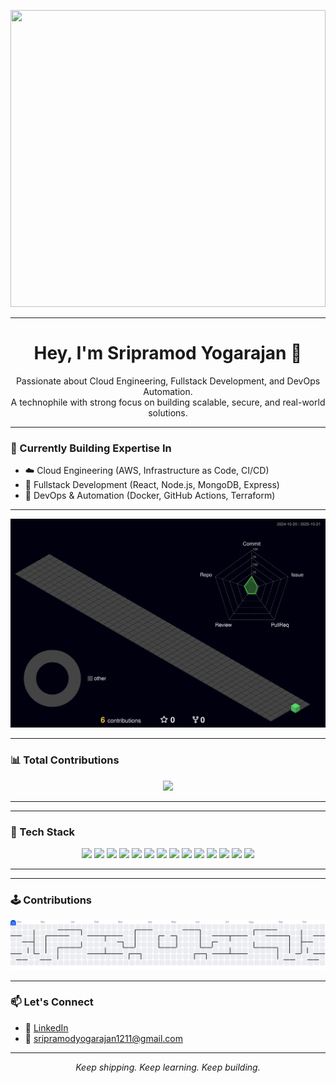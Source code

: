 <p align="center">
  <img src="https://user-images.githubusercontent.com/74038190/212750672-2f3f2b50-c84f-4ed8-a60a-849ae69ff9df.gif" width="100%" height="475"/>
</p>

---

<h1 align="center">Hey, I'm Sripramod Yogarajan 👋</h1>
<p align="center">
  Passionate about Cloud Engineering, Fullstack Development, and DevOps Automation. <br/>
  A technophile with strong focus on building scalable, secure, and real-world solutions.
</p>

---

### 🧠 Currently Building Expertise In
- ☁️ Cloud Engineering (AWS, Infrastructure as Code, CI/CD)
- 🧩 Fullstack Development (React, Node.js, MongoDB, Express)
- 🔄 DevOps & Automation (Docker, GitHub Actions, Terraform)

---

<p align="center">
  <img src="./profile-3d-contrib/profile-night-green.svg" />
</p>

---

### 📊 Total Contributions

<p align="center">
  <img src="https://github-readme-stats.vercel.app/api?username=Sripramod-Yogarajan&show_icons=true&hide=contribs,prs&theme=transparent&rank_icon=github"/>
</p>

---


---

### 🔧 Tech Stack
<p align="center">
  <img src="https://cdn.jsdelivr.net/gh/devicons/devicon@latest/icons/c/c-original.svg" width="50" />
  <img src="https://cdn.jsdelivr.net/gh/devicons/devicon@latest/icons/cplusplus/cplusplus-original.svg" width="50" />
  <img src="https://cdn.jsdelivr.net/gh/devicons/devicon@latest/icons/python/python-original.svg" width="50" />
  <img src="https://cdn.jsdelivr.net/gh/devicons/devicon@latest/icons/java/java-original.svg" width="50" />
  <img src="https://cdn.jsdelivr.net/gh/devicons/devicon@latest/icons/javascript/javascript-original.svg" width="50" />
  <img src="https://cdn.jsdelivr.net/gh/devicons/devicon@latest/icons/html5/html5-original.svg" width="50" />
  <img src="https://cdn.jsdelivr.net/gh/devicons/devicon@latest/icons/css3/css3-original.svg" width="50" />
  <img src="https://cdn.jsdelivr.net/gh/devicons/devicon@latest/icons/react/react-original.svg" width="50" />
  <img src="https://cdn.jsdelivr.net/gh/devicons/devicon@latest/icons/nodejs/nodejs-original.svg" width="50" />
  <img src="https://cdn.jsdelivr.net/gh/devicons/devicon@latest/icons/express/express-original.svg" width="50" />
  <img src="https://cdn.jsdelivr.net/gh/devicons/devicon@latest/icons/mongodb/mongodb-original.svg" width="50" />
  <img src="https://cdn.jsdelivr.net/gh/devicons/devicon@latest/icons/mysql/mysql-original.svg" width="50" />
  <img src="https://cdn.jsdelivr.net/gh/devicons/devicon@latest/icons/postgresql/postgresql-original.svg" width="50" />
  <img src="https://cdn.jsdelivr.net/gh/devicons/devicon@latest/icons/linux/linux-original.svg" width="50" />
</p>

---

---

### 🕹️ Contributions

<p align="center">
  <picture>
    <source media="(prefers-color-scheme: dark)" srcset="https://raw.githubusercontent.com/Sripramod-Yogarajan/Sripramod-Yogarajan/output/pacman-contribution-graph-dark.svg">
    <source media="(prefers-color-scheme: light)" srcset="https://raw.githubusercontent.com/Sripramod-Yogarajan/Sripramod-Yogarajan/output/pacman-contribution-graph.svg">
    <img alt="Pacman contribution graph" src="https://raw.githubusercontent.com/Sripramod-Yogarajan/Sripramod-Yogarajan/output/pacman-contribution-graph.svg">
  </picture>
</p>

---

### 📫 Let's Connect
- 🔗 [LinkedIn](https://linkedin.com/in/sripramod)
- 📧 sripramodyogarajan1211@gmail.com

---

<p align="center">
  <i>Keep shipping. Keep learning. Keep building.</i>
</p>
